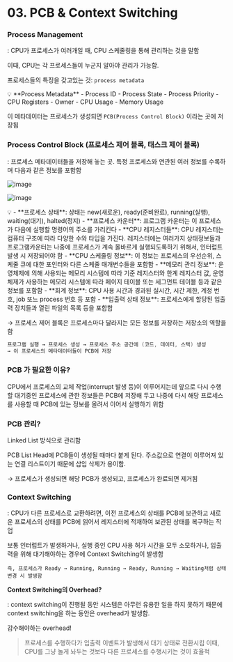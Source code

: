 # 03. PCB & Context Switching

### Process Management

: CPU가 프로세스가 여러개일 때, CPU 스케줄링을 통해 관리하는 것을 말함

이때, CPU는 각 프로세스들이 누군지 알아야 관리가 가능함.

프로세스들의 특징을 갖고있는 것: `process metadata`

<aside>
💡 **Process Metadata**
- Process ID
- Process State
- Process Priority
- CPU Registers
- Owner
- CPU Usage
- Memory Usage

</aside>

이 메타데이터는 프로세스가 생성되면 `PCB(Process Control Block)` 이라는 곳에 저장됨

### Process Control Block (프로세스 제어 블록, 태스크 제어 블록)

: 프로세스 메타데이터들을 저장해 놓는 곳. 특정 프로세스와 연관된 여러 정보를 수록하며 다음과 같은 정보를 포함함

![image](https://user-images.githubusercontent.com/46514182/184569499-6d441eeb-67a9-40c1-9fd0-a742d043ea1a.png)

![image](https://user-images.githubusercontent.com/46514182/184569513-911c8de6-1e10-4c7f-a852-a0158da665b6.png)  

<aside>
💡 - **프로세스 상태**: 상태는 new(새로운), ready(준비완료), running(실행), waiting(대기), halted(정지)
- **프로세스 카운터**: 프로그램 카운터는 이 프로세스가 다음에 실행할 명령어의 주소를 가리킨다
- **CPU 레지스터들**: CPU 레지스터는 컴퓨터 구조에 따라 다양한 수와 타입을 가진다. 레지스터에는 여러가지 상태정보들과 프로그램카운터는 나중에 프로세스가 계속 올바르게 실행되도록하기 위해서, 인터럽트 발생 시 저장되어야 함
- **CPU 스케줄링 정보**: 이 정보는 프로세스의 우선순위, 스케줄 큐에 대한 포인터와 다른 스케줄 매개변수들을 포함함
- **메모리 관리 정보**: 운영체제에 의해 사용되는 메모리 시스템에 따라 기준 레지스터와 한계 레지스터 값, 운영체제가 사용하는 메모리 시스템에 따라 페이지 테이블 또는 세그먼트 테이블 등과 같은 정보를 포함함
- **회계 정보**: CPU 사용 시간과 경과된 실시간, 시간 제한, 계정 번호, job 또느 process 번호 등 포함
- **입출력 상태 정보**: 프로세스에게 할당된 입출력 장치들과 열린 파일의 목록 등을 포함함

</aside>

→ 프로세스 제어 블록은 프로세스마다 달라지는 모든 정보를 저장하는 저장소의 역할을 함

```c
프로그램 실행 → 프로세스 생성 → 프로세스 주소 공간에 (코드, 데이터, 스택) 생성
→ 이 프로세스의 메타데이터들이 PCB에 저장
```

### PCB 가 필요한 이유?

CPU에서 프로세스의 교체 작업(interrupt 발생 등)이 이루어지는데 앞으로 다시 수행할 대기중인 프로세스에 관한 정보들은 PCB에 저장해 두고 나중에 다시 해당 프로세스를 사용할 때 PCB에 있는 정보를 올려서 이어서 실행하기 위함

### PCB 관리?

Linked List 방식으로 관리함

PCB List Head에 PCB들이 생성될 때마다 붙게 된다. 주소값으로 연결이 이루어져 있는 연결 리스트이기 때문에 삽입 삭제가 용이함.

→ 프로세스가 생성되면 해당 PCB가 생성되고, 프로세스가 완료되면 제거됨

### Context Switching

: CPU가 다른 프로세스로 교환하려면, 이전 프로세스의 상태를 PCB에 보관하고 새로운 프로세스의 상태를 PCB에 읽어서 레지스터에 적재하여 보관된 상태를 복구하는 작업

보통 인터럽트가 발생하거나, 실행 중인 CPU 사용 허가 시간을 모두 소모하거나, 입출력을 위해 대기해야하는 경우에 Context Switching이 발생함

`즉, 프로세스가 Ready → Running, Running → Ready, Running → Waiting처럼 상태 변경 시 발생함`

**Context Switching의 Overhead?**

: context switching이 진행될 동안 시스템은 아무런 유용한 일을 하지 못하기 때문에 context switching을 하는 동안은 overhead가 발생함.

감수해야하는 overhead!

> 프로세스를 수행하다가 입출력 이벤트가 발생해서 대기 상태로 전환시킴
이때, CPU를 그냥 놀게 놔두는 것보다 다른 프로세스를 수행시키는 것이 효율적
>

